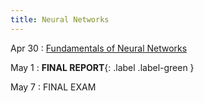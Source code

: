 ```yaml
---
title: Neural Networks
---
```


Apr 30 
: [Fundamentals of Neural Networks]()

May 1
: **FINAL REPORT**{: .label .label-green }

May 7
: FINAL EXAM
